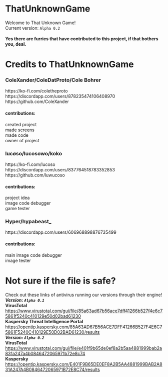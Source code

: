 # ThatUnknownGame
Welcome to That Unknown Game!<br>
Current version: `Alpha 0.2`<br><br>
**Yes there are furries that have contributed to this project, if that bothers you, deal.**<br>
# Credits to ThatUnknownGame
<h3>ColeXander/ColeDatProto/Cole Bohrer</h3>
https://ko-fi.com/coletheproto
<br>
https://discordapp.com/users/878235474106408970
<br>
https://github.com/ColeXander
<br>
<h4>contributions:</h4>
created project<br>
made screens<br>
made code<br>
owner of project<br>
<h3>lucøso/lucosowo/koko</h3>
https://ko-fi.com/lucoso
<br>
https://discordapp.com/users/837764518783352853
<br>
https://github.com/luwucoso
<br>
<h4>contributions:</h4>
project idea<br>
image code debugger<br>
game tester<br>
<h3>Hyper/hypabeast_</h3>
https://discordapp.com/users/606968898876735499
<br>
<h4>contributions:</h4>
main image code debugger<br>
image tester<br>

# Not sure if the file is safe?
Check out these links of antivirus running our versions through their engine!<br>
***Version: `Alpha 0.1`***<br>
**VirusTotal** https://www.virustotal.com/gui/file/85a63ad67b56ace7dff41266b527f4e6c75861f5240c410129e50d02bad61230
<br>
**Kaspersky Threat Intelligence Portal** https://opentip.kaspersky.com/85A63AD67B56ACE7DFF41266B527F4E6C75861F5240C410129E50D02BAD61230/results
<br>
***Version: `Alpha 0.2`***<br>
**VirusTotal** https://www.virustotal.com/gui/file/e401f9b65de0ef8a2b5aa4881999bab2a831a247a4b0846472065971b72e8c74
<br>
**Kaspersky** https://opentip.kaspersky.com/E401F9B65DE0EF8A2B5AA4881999BAB2A831A247A4B0846472065971B72E8C74/results
<br>

